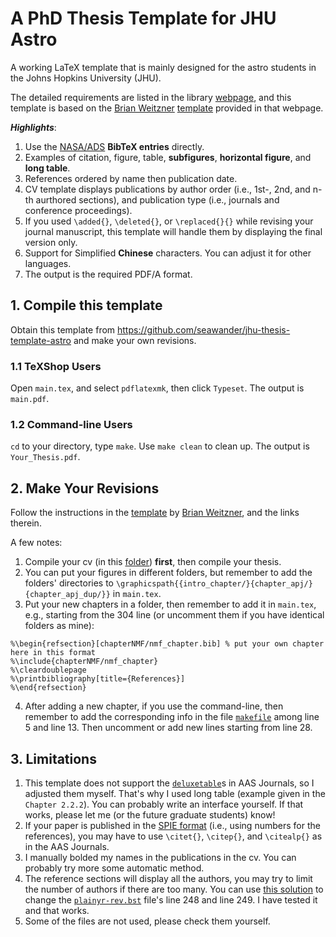 # A PhD Thesis Template for JHU Astro 
A working LaTeX template that is mainly designed for the astro students in the Johns Hopkins University (JHU).

The detailed requirements are listed in the library [webpage](https://www.library.jhu.edu/library-services/electronic-theses-dissertations/formatting-guidelines-checklist/), and this template is based on the [Brian Weitzner](https://github.com/weitzner) [template](https://github.com/weitzner/jhu-thesis-template) provided in that webpage.

***Highlights***:
1. Use the [NASA/ADS](https://ui.adsabs.harvard.edu) **BibTeX entries** directly.
2. Examples of citation, figure, table, **subfigures**, **horizontal figure**, and **long table**.
3. References ordered by name then publication date.
4. CV template displays publications by author order (i.e., 1st-, 2nd, and n-th aurthored sections), and publication type (i.e., journals and conference proceedings).
5. If you used ```\added{}```, ```\deleted{}```, or ```\replaced{}{}``` while revising your journal manuscript, this template will handle them by displaying the final version only. 
6. Support for Simplified **Chinese** characters. You can adjust it for other languages.
7. The output is the required PDF/A format.

## 1. Compile this template
Obtain this template from https://github.com/seawander/jhu-thesis-template-astro and make your own revisions.

### 1.1 TeXShop Users
Open ```main.tex```, and select ```pdflatexmk```, then click ```Typeset```. The output is ```main.pdf```.

### 1.2 Command-line Users
```cd``` to your directory, type ```make```. Use ```make clean``` to clean up. The output is ```Your_Thesis.pdf```.

## 2. Make Your Revisions
Follow the instructions in the [template](https://github.com/weitzner/jhu-thesis-template) by [Brian Weitzner](https://github.com/weitzner), and the links therein.

A few notes:
1. Compile your cv (in this [folder](https://github.com/seawander/jhu-thesis-template-astro/tree/master/moderncv)) **first**, then compile your thesis.
2. You can put your figures in different folders, but remember to add the folders' directories to ```\graphicspath{{intro_chapter/}{chapter_apj/}{chapter_apj_dup/}}``` in ```main.tex```.
3. Put your new chapters in a folder, then remember to add it in ```main.tex```, e.g., starting from the 304 line (or uncomment them if you have identical folders as mine): 
```
%\begin{refsection}[chapterNMF/nmf_chapter.bib] % put your own chapter here in this format
%\include{chapterNMF/nmf_chapter}
%\cleardoublepage
%\printbibliography[title={References}]
%\end{refsection}
```
4. After adding a new chapter, if you use the command-line, then remember to add the corresponding info in the file [```makefile```](https://github.com/seawander/jhu-thesis-template-astro/blob/master/makefile) among line 5 and line 13. Then uncomment or add new lines starting from line 28.

## 3. Limitations
1. This template does not support the [```deluxetable```](https://journals.aas.org/aastexguide/#deluxetable)s in AAS Journals, so I adjusted them myself. That's why I used long table (example given in the ```Chapter 2.2.2```). You can probably write an interface yourself. If that works, please let me (or the future graduate students) know!
2. If your paper is published in the [SPIE format](https://www.overleaf.com/latex/templates/spie-proceedings-style-template-and-guidelines-for-authors/qpkhfttzvnhz) (i.e., using numbers for the references), you may have to use ```\citet{}```, ```\citep{}```, and ```\citealp{}``` as in the AAS Journals.
3. I manually bolded my names in the publications in the cv. You can probably try more some automatic method.
4. The reference sections will display all the authors, you may try to limit the number of authors if there are too many. You can use [this solution](https://tex.stackexchange.com/a/26582) to change the [```plainyr-rev.bst```](https://github.com/seawander/jhu-thesis-template-astro/blob/master/moderncv/plainyr-rev.bst) file's line 248 and line 249. I have tested it and that works.
5. Some of the files are not used, please check them yourself.
